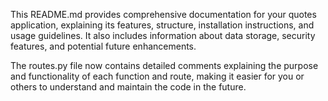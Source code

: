 
This README.md provides comprehensive documentation for your quotes application, explaining its features, structure, installation instructions, and usage guidelines. It also includes information about data storage, security features, and potential future enhancements.

The routes.py file now contains detailed comments explaining the purpose and functionality of each function and route, making it easier for you or others to understand and maintain the code in the future.